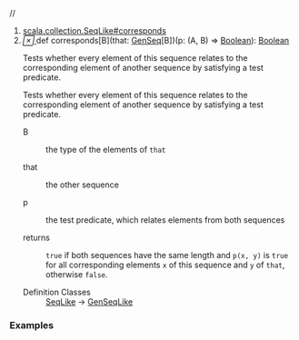 //
<ol>
<li><a href="https://www.scala-lang.org/api/2.12.3/scala/collection/mutable/ArrayBuffer.html#corresponds[B](that:scala.collection.GenSeq[B])(p:(A,B)=>Boolean):Boolean">scala.collection.SeqLike#corresponds</a></li>
<li name="scala.collection.SeqLike#corresponds" visbl="pub" class="indented0 " data-isabs="false" fullcomment="yes" group="Ungrouped"> <a id="corresponds[B](that:scala.collection.GenSeq[B])(p:(A,B)=>Boolean):Boolean"></a><a id="corresponds[B](GenSeq[B])((A,B)⇒Boolean):Boolean"></a> <span class="permalink"> <a href="../../../scala/collection/mutable/ArrayBuffer.html#corresponds[B](that:scala.collection.GenSeq[B])(p:(A,B)=>Boolean):Boolean" title="Permalink"> <i class="material-icons"></i> </a> </span> <span class="modifier_kind"> <span class="modifier"></span> <span class="kind">def</span> </span> <span class="symbol"> <span class="name">corresponds</span><span class="tparams">[<span name="B">B</span>]</span><span class="params">(<span name="that">that: <a href="../GenSeq.html" class="extype" name="scala.collection.GenSeq">GenSeq</a>[<span class="extype" name="scala.collection.SeqLike.corresponds.B">B</span>]</span>)</span><span class="params">(<span name="p">p: (<span class="extype" name="scala.collection.mutable.ArrayBuffer.A">A</span>, <span class="extype" name="scala.collection.SeqLike.corresponds.B">B</span>) ⇒ <a href="../../Boolean.html" class="extype" name="scala.Boolean">Boolean</a></span>)</span><span class="result">: <a href="../../Boolean.html" class="extype" name="scala.Boolean">Boolean</a></span> </span> <p class="shortcomment cmt">Tests whether every element of this sequence relates to the corresponding element of another sequence by satisfying a test predicate.</p>
 <div class="fullcomment">
  <div class="comment cmt">
   <p>Tests whether every element of this sequence relates to the corresponding element of another sequence by satisfying a test predicate. </p>
  </div>
  <dl class="paramcmts block">
   <dt class="tparam">
    B
   </dt>
   <dd class="cmt">
    <p>the type of the elements of <code>that</code></p>
   </dd>
   <dt class="param">
    that
   </dt>
   <dd class="cmt">
    <p>the other sequence</p>
   </dd>
   <dt class="param">
    p
   </dt>
   <dd class="cmt">
    <p>the test predicate, which relates elements from both sequences</p>
   </dd>
   <dt>
    returns
   </dt>
   <dd class="cmt">
    <p><code>true</code> if both sequences have the same length and <code>p(x, y)</code> is <code>true</code> for all corresponding elements <code>x</code> of this sequence and <code>y</code> of <code>that</code>, otherwise <code>false</code>.</p>
   </dd>
  </dl>
  <dl class="attributes block"> 
   <dt>
    Definition Classes
   </dt>
   <dd>
    <a href="../SeqLike.html" class="extype" name="scala.collection.SeqLike">SeqLike</a> → 
    <a href="../GenSeqLike.html" class="extype" name="scala.collection.GenSeqLike">GenSeqLike</a>
   </dd>
  </dl>
 </div> </li>
        </ol>


### Examples



